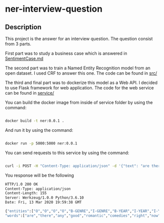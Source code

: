 # ner-interview-question

## Description

This project is the answer for an interview question.
The question consist from 3 parts.

First part was to study a business case which is answered in [SentimentCase.md](https://github.com/sodaliAyran/ner-interview-question/blob/master/SentimentCase.md)

The second part was to train a Named Entity Recognition model from an open
dataset. I used CRF to answer this one. The code can be found in [src/](https://github.com/sodaliAyran/ner-interview-question/tree/master/src)

The third and final part was to dockerize this model as a Web API. I decided to
use Flask framework for web application. The code for the web service can be
found in [service/](https://github.com/sodaliAyran/ner-interview-question/tree/master/service)

You can build the docker image from inside of service folder by using the
command:

```bash

docker build -t ner:0.0.1 .

```

And run it by using the command:

```bash

docker run -p 5000:5000 ner:0.0.1

```

You can send requests to this service by using the command:

```bash

curl -i POST -H "Content-Type: application/json" -d '{"text": "are there any good romantic comedies right now?"}' localhost:5000/named-entity-recognition

```

You response will be the following

```bash
HTTP/1.0 200 OK
Content-Type: application/json
Content-Length: 155
Server: Werkzeug/1.0.0 Python/3.6.10
Date: Fri, 13 Mar 2020 19:59:38 GMT 

{"entities":["O","O","O","O","B-GENRE","I-GENRE","B-YEAR","I-YEAR","I-YEAR"],
"words":["are","there","any","good","romantic","comedies","right","now","?"]}

```
